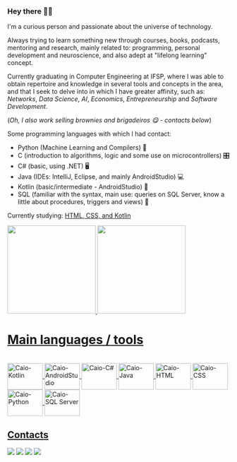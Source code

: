 ### Hey there 🤙🏽 


I'm a curious person and passionate about the universe of technology. 

Always trying to learn something new through courses, books, podcasts, mentoring and research, mainly related to: programming, personal development and neuroscience, and also adept at "lifelong learning" concept.

Currently graduating in Computer Engineering at IFSP, where I was able to obtain repertoire and knowledge in several tools and concepts in the area, and that I seek to delve into in which I have greater affinity, such as: *Networks*, *Data Science*, *AI*, *Economics*, *Entrepreneurship* and *Software Development*.

(*Oh, I also work selling brownies and brigadeiros 😋 - contacts below*)

Some programming languages with which I had contact:

- Python (Machine Learning and Compilers) 🧠
- C (introduction to algorithms, logic and some use on microcontrollers) 🎛
- C# (basic, using .NET) 🖥
- Java (IDEs: IntelliJ, Eclipse, and mainly AndroidStudio) 💻
- Kotlin (basic/intermediate - AndroidStudio) 📱
- SQL (familiar with the syntax, main use: queries on SQL Server, know a little about procedures, triggers and views) 🏦

Currently studying: <a href="https://www.alura.com.br/">HTML, CSS, and Kotlin


<div>
  <a href="https://github.com/KyleMSJ">
  <img height="200em" src=https://github-readme-stats.vercel.app/api?username=KyleMSJ&theme=transparent&show_icons=true> 
  <img height="200em" src=https://github-readme-stats.vercel.app/api/top-langs/?username=KyleMSJ&size_weight=0.5&count_weight=0.5&theme=transparent>
</div>

# Main languages / tools
<div style="display: inline_block"><br>
  <img align="center" alt="Caio-Kotlin" height="60" width="80" src="https://cdn.jsdelivr.net/gh/devicons/devicon/icons/kotlin/kotlin-original.svg">
  <img align="center" alt="Caio-AndroidStudio" height="60" width="80" src="https://cdn.jsdelivr.net/gh/devicons/devicon/icons/androidstudio/androidstudio-original.svg">
  <img align="center" alt="Caio-C#" height="60" width="80" src="https://cdn.jsdelivr.net/gh/devicons/devicon/icons/csharp/csharp-original.svg">
  <img align="center" alt="Caio-Java" height="60" width="80" src="https://cdn.jsdelivr.net/gh/devicons/devicon/icons/java/java-original.svg">
  <img align="center" alt="Caio-HTML" height="60" width="80" src="https://cdn.jsdelivr.net/gh/devicons/devicon/icons/html5/html5-original.svg">
  <img align="center" alt="Caio-CSS" height="60" width="80" src="https://cdn.jsdelivr.net/gh/devicons/devicon/icons/css3/css3-original.svg">
  <img align="center" alt="Caio-Python" height="60" width="80" src="https://cdn.jsdelivr.net/gh/devicons/devicon/icons/python/python-original.svg">
  <img align="center" alt="Caio-SQL Server" height="60" width="80" src="https://cdn.jsdelivr.net/gh/devicons/devicon/icons/microsoftsqlserver/microsoftsqlserver-plain.svg">
</div>
 
 ## Contacts
 <div>
    <a href="https://wa.me/message/2MOMDUTSIH5LE1"><img src="https://img.shields.io/badge/WhatsApp-25D366?style=for-the-badge&logo=whatsapp&logoColor=white"></a>
    <a href="https://www.instagram.com/brigadeirosfiestagourmet/" target="_blank"><img src="https://img.shields.io/badge/Instagram-E4405F?style=for-the-badge&logo=instagram&logoColor=white"></a>
    <a href="mailto:caiomarcelosj3@gmail.com target="_blank"" target="_blank"><img src="https://img.shields.io/badge/Gmail-D14836?style=for-the-badge&logo=gmail&logoColor=white"></a>
    <a href="https://www.linkedin.com/in/caio-marcelo-da-silva-de-jesus/ target="_blank"" target="_blank"><img src="https://img.shields.io/badge/LinkedIn-0077B5?style=for-the-badge&logo=linkedin&logoColor=white"></a>
 </div>
